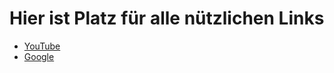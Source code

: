 # Hier ist Platz für alle nützlichen Links

* [YouTube](https://youtube.com)
* [Google](https://google.com)
